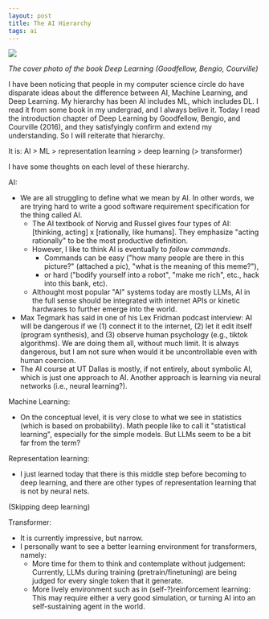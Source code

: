 ```yaml
---
layout: post
title: The AI Hierarchy
tags: ai
---
```


![](/assets/deep-learning-book.jpeg)

*The cover photo of the book Deep Learning (Goodfellow, Bengio, Courville)*

I have been noticing that people in my computer science circle do have disparate ideas about the difference between AI, Machine Learning, and Deep Learning. My hierarchy has been AI includes ML, which includes DL. I read it from some book in my undergrad, and I always belive it. Today I read the introduction chapter of Deep Learning by Goodfellow, Bengio, and Courville (2016), and they satisfyingly confirm and extend my understanding. So I will reiterate that hierarchy.

It is: AI > ML > representation learning > deep learning (> transformer)

I have some thoughts on each level of these hierarchy.

AI:
- We are all struggling to define what we mean by AI. In other words, we are trying hard to write a good software requirement specification for the thing called AI.
    - The AI textbook of Norvig and Russel gives four types of AI: [thinking, acting] x [rationally, like humans]. They emphasize "acting rationally" to be the most productive definition.
    - However, I like to think AI is eventually to *follow commands*. 
        - Commands can be easy ("how many people are there in this picture?" (attached a pic), "what is the meaning of this meme?"), 
        - or hard ("bodify yourself into a robot", "make me rich", etc., hack into this bank, etc). 
    - Althought most popular "AI" systems today are mostly LLMs, AI in the full sense should be integrated with internet APIs or kinetic hardwares to further emerge into the world.
- Max Tegmark has said in one of his Lex Fridman podcast interview: AI will be dangerous if we (1) connect it to the internet, (2) let it edit itself (program synthesis), and (3) observe human psychology (e.g., tiktok algorithms). We are doing them all, without much limit. It is always dangerous, but I am not sure when would it be uncontrollable even with human coercion.
- The AI course at UT Dallas is mostly, if not entirely, about symbolic AI, which is just one approach to AI. Another approach is learning via neural networks (i.e., neural learning?).
    
Machine Learning:
- On the conceptual level, it is very close to what we see in statistics (which is based on probability). Math people like to call it "statistical learning", especially for the simple models. But LLMs seem to be a bit far from the term?
    
Representation learning:
- I just learned today that there is this middle step before becoming to deep learning, and there are other types of representation learning that is not by neural nets.
    
(Skipping deep learning)

Transformer:
- It is currently impressive, but narrow.
- I personally want to see a better learning environment for transformers, namely:
    - More time for them to think and contemplate without judgement: Currently, LLMs during training (pretrain/finetuning) are being judged for every single token that it generate.
    - More lively environment such as in (self-?)reinforcement learning: This may require either a very good simulation, or turning AI into an self-sustaining agent in the world.
